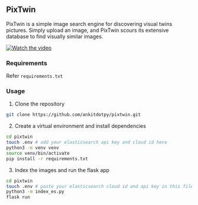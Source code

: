 PixTwin
---
PixTwin is a simple image search engine for discovering visual twins pictures. Simply upload an image, and PixTwin scours its extensive database to find visually similar images.

[![Watch the video](https://img.youtube.com/vi/k20J3KcZYeU/default.jpg)](https://youtu.be/k20J3KcZYeU)

### Requirements
Refer `requirements.txt`

### Usage
1. Clone the repository
```sh
git clone https://github.com/ankitdotpy/pixtwin.git
```
2. Create a virtual environment and install dependencies
```sh
cd pixtwin
touch .env # add your elasticsearch api key and cloud id here
python3 -m venv venv
source venv/bin/activate
pip install -r requirements.txt
```
3. Index the images and run the flask app
```sh
cd pixtwin
touch .env # paste your elasticsearch cloud id and api key in this file
python3 -m index_es.py
flask run
```
